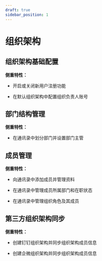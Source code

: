 ```yaml
---
draft: true
sidebar_position: 1
---
```


# 组织架构

## 组织架构基础配置

**侧重特性：**

*   开启或关闭新用户注册功能

*   在默认组织架构中配置组织负责人账号

## 部门结构管理

**侧重特性：**

*   在通讯录中划分部门并设置部门主管

## 成员管理

**侧重特性：**

*   向通讯录中添加成员并管理资料

*   在通讯录中管理成员所属部门和在职状态

*   在通讯录中管理组织角色及其成员

## 第三方组织架构同步

**侧重特性：**

*   创建钉钉组织架构并同步组织架构成员信息

*   创建企微组织架构并同步组织架构成员信息

